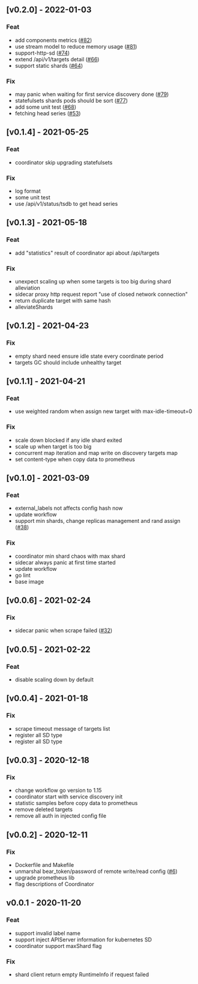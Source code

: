 
## [v0.2.0] - 2022-01-03
### Feat
- add components metrics ([#82](https://github.com/tkestack/kvass/issues/82))
- use stream model to reduce memory usage ([#81](https://github.com/tkestack/kvass/issues/81))
- support-http-sd ([#74](https://github.com/tkestack/kvass/issues/74))
- extend /api/v1/targets detail ([#66](https://github.com/tkestack/kvass/issues/66))
- support static shards ([#64](https://github.com/tkestack/kvass/issues/64))

### Fix
- may panic when waiting for first service discovery done ([#79](https://github.com/tkestack/kvass/issues/79))
- statefulsets shards pods should be sort ([#77](https://github.com/tkestack/kvass/issues/77))
- add some unit test ([#68](https://github.com/tkestack/kvass/issues/68))
- fetching head series ([#53](https://github.com/tkestack/kvass/issues/53))


## [v0.1.4] - 2021-05-25
### Feat
- coordinator skip upgrading statefulsets

### Fix
- log format
- some unit test
- use /api/v1/status/tsdb to get head series


## [v0.1.3] - 2021-05-18
### Feat
- add "statistics" result of coordinator api about /api/targets

### Fix
- unexpect scaling up when some targets is too big during shard alleviation
- sidecar proxy http request report "use of closed network connection"
- return duplicate target with same hash
- alleviateShards


## [v0.1.2] - 2021-04-23
### Fix
- empty shard need ensure idle state every coordinate period
- targets GC should include unhealthy target


## [v0.1.1] - 2021-04-21
### Feat
- use weighted random when assign new target with max-idle-timeout=0

### Fix
- scale down blocked if any idle shard exited
- scale up when target is too big
- concurrent map iteration and map write on discovery targets map
- set content-type when copy data to prometheus


## [v0.1.0] - 2021-03-09
### Feat
- external_labels not affects config hash now
- update workflow
- support min shards, change replicas management and rand assign ([#38](https://github.com/tkestack/kvass/issues/38))

### Fix
- coordinator min shard chaos with max shard
- sidecar always panic at first time started
- update workflow
- go lint
- base image


## [v0.0.6] - 2021-02-24
### Fix
- sidecar panic when scrape failed ([#32](https://github.com/tkestack/kvass/issues/32))


## [v0.0.5] - 2021-02-22
### Feat
- disable scaling down by default


## [v0.0.4] - 2021-01-18
### Fix
- scrape timeout message of targets list
- register all SD type
- register all SD type


## [v0.0.3] - 2020-12-18
### Fix
- change workflow go version to 1.15
- coordinator start with service discovery init
- statistic samples before copy data to prometheus
- remove deleted targets
- remove all auth in injected config file


## [v0.0.2] - 2020-12-11
### Fix
- Dockerfile and Makefile
- unmarshal bear_token/password of remote write/read config ([#6](https://github.com/tkestack/kvass/issues/6))
- upgrade prometheus lib
- flag descriptions of Coordinator


## v0.0.1 - 2020-11-20
### Feat
- support invalid label name
- support inject APIServer information for kubernetes SD
- coordinator support maxShard flag

### Fix
- shard client return empty RuntimeInfo if request failed

